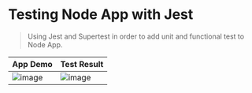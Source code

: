 # Testing Node App with Jest

> Using Jest and Supertest in order to add unit and functional test to Node App.

| App Demo                                                                                                        | Test Result                                                                                                     |
| --------------------------------------------------------------------------------------------------------------- | --------------------------------------------------------------------------------------------------------------- |
| ![image](https://user-images.githubusercontent.com/29106855/109544147-37370300-7a95-11eb-9f76-46fe50c14ae7.png) | ![image](https://user-images.githubusercontent.com/29106855/109544234-4fa71d80-7a95-11eb-8c93-57a01a0a35b4.png) |
